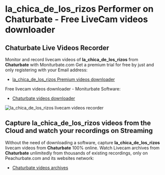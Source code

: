 # la_chica_de_los_rizos Performer on Chaturbate - Free LiveCam videos downloader

## Chaturbate Live Videos Recorder

Monitor and record livecam videos of **la_chica_de_los_rizos** from **Chaturbate** with Moniturbate.com
Get a premium trial for free by just and only registering with your Email address:
* [la_chica_de_los_rizos Premium videos downloader](https://moniturbate.com/request-demo-licence-key.html)

Free livecam videos downloader - Moniturbate Software:
* [Chaturbate videos downloader](https://moniturbate.com/moniturbate-download-software.html)

![la_chica_de_los_rizos livecam videos recorder](https://peachurnet.com/templates/moniturbate-software.png)


## Capture la_chica_de_los_rizos videos from the Cloud and watch your recordings on Streaming

Without the need of downloading a software, capture **la_chica_de_los_rizos** livecam videos from **Chaturbate** 100% online.
Watch Livecam archives from **Chaturbate** unlimitedly from thousands of existing recordings, only on Peachurbate.com and its websites network:
* [Chaturbate videos archives](https://peachurnet.com/)